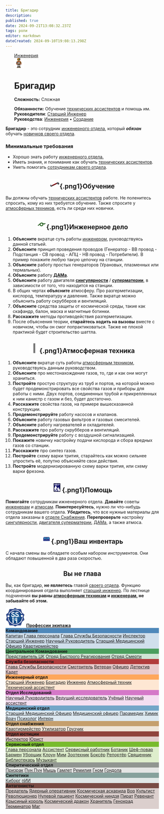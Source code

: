 ```yaml
---
title: Бригадир
description: 
published: true
date: 2024-09-21T13:08:32.237Z
tags: роли
editor: markdown
dateCreated: 2024-09-10T19:08:13.298Z
---
```


<div style="display: flex; justify-content: center;">
<div class="roles-passport eng">
  <div class="title eng"><a href="/roles/engineeringdepartment">Инженерия</a></div>
  <div>
    <div><div><img src="/roles/brigadier.png"></div></div>
  <div><div>
    <h1>Бригадир</h1>
    <p><strong>Сложность:</strong> Сложная</p>
    <strong>Обязанности:</strong> Обучение <a href="/roles/technicalassistant">технических ассистентов</a> и помощь им.<br>
    <b>Руководители</b>: <a href="/roles/chiefengineer">Старший Инженер</a><br>
    <b>Руководства</b>: <a href="/ru/guides/engineering">Инженерия</a> • <a href="/">Создание</a>
  </div></div>
  </div>
</div>
</div>

**Бригадир** - это сотрудник [инженерного отдела](/roles/engineeringdepartment), который ***обязан*** обучать [новичков своего отдела](/roles/technicalassistant).

### Минимальные требования 
- Хорошо знать работу [инженерного отдела.](/roles/engineeringdepartment) 
- Иметь знания, и понимание как обучать <a href="/roles/technicalassistant">технических ассистентов</a>.
- Уметь помогать [сотрудникам своего отдела](/roles/engineeringdepartment).

## <center>![red_crowbar.png](/roles/eng/red_crowbar.png){.png1}<span class="up2">Обучение</span><center>

Вы должны обучать <a href="/roles/technicalassistant">технических ассистентов</a> работе. Не поленитесь спросить, кому из них требуется обучение. Также спросите у <a href="/roles/atmospherictechnician">атмосферных техников</a>, есть ли среди них новички.

## <center>![моток_нв.png](/roles/eng/моток_нв.png){.png1}<span class="up">Инженерное дело</span><center>

1. **Объясните** вкратце суть работы [инженером](/roles/engineer), руководствуясь данной статьей.
2. **Объясните** принцип проведения проводов (Генератор - ВВ провод - Подстанция - СВ провод - АПЦ - НВ провод - Потребители). В пример покажите любую такую цепочку на станции.
3. **Объясните** работу простых генераторов (Урановых, плазменных или термальных).
4. **Объясните** работу [**ДАМа**](/guides/antimatterengine).
5. **Объясните** работу двигателя [**сингулярности**](/guides/singularengine) / [**суперматерии**](/guides/supermatter), в зависимости от того, что находится на станции.
6. В общих чертах **объясните** атмосферу. Про разгерметизации, кислород, температуру и давление. Также вкратце можно объяснить работу скрубберов и вентиляций.
7. **Объясните** средства защиты от космической среды, такие как скафандр, балон, маска и магнитные ботинки.
8. **Расскажите** методы противодействия разгерметизации.
9. После объяснения теории, **старайтесь ходить на вызовы** вместе с новичком, чтобы он смог попрактиковаться. Также не плохой практикой будет строительство шаттла.

## <center>![pipe_straight.png](/roles/eng/pipe_straight.png){.png1}<span class="up">Атмосферная техника</span><center>

1. **Объясните** вкратце суть работы [атмосферным техником](/roles/atmospherictechnician), руководствуясь данным руководством.
2. **Объясните** про местонахождение газов, то, где и как они могут храниться.
3. **Постройте** простую структуру из труб и портов, на которой можно будет продемонстрировать все свойства газов и приборы для работы с ними. Двух портов, соединенных трубой и прикрепленных к ним канистр с газом и без, будет достаточно.
4. **Расскажите** свойства газов, на примере вышесказанной конструкции.
5. **Продемонстрируйте** работу насосов и клапанов.
6. **Объясните** работу газовых фильтров и газовых смесителей.
7. **Объясните** работу нагревателей и охладителей.
8. **Расскажите** про работу скрубберов и вентиляций.
9. **Продемонстрируйте** работу с воздушной сигнализацией.
1. **Покажите** новичку настройку подачи кислорода и сбора вредных газов со станции.
11. **Расскажите** про синтез газов.
12. **Постройте** схему варки трития, старайтесь как можно сильнее упростить её, попутно объясняйте свои действия.
13. **Постройте** модернизированную схему варки трития, или схему варки фрезона.

## <center>![помощь.png](/roles/eng/помощь.png){.png1}<span class="up">Помощь</span><center>

**Помогайте** сотрудникам ижненерного отдела. **Давайте** советы <a href="/roles/engineer">инженерам</a> и <a href="/roles/atmospherictechnician">атмосам</a>. **Поинтересуйтесь**, нужно ли что-нибудь сотрудникам вашего отдела. **Убедитесь**, что все нужные материалы для отдела заказаны в [отделе Снабжения](/roles/supplydepartment). **Перепроверьте** настройку <a href="/ru/guides/singularengine
">сингулярности</a>, <a href="/guides/supermatter">двигателя суперматерии</a>, <a href="/ru/guides/antimatterengine">ДАМа</a>, а также атмоса.

## <center>![blue_toolbox.png](/roles/eng/blue_toolbox.png){.png1}<span class="up">Ваш инвентарь</span><center>

С начала смены вы обладаете особым набором инструментов. Они обладают повышенной в два раза скоростью.

## <center>Вы не глава<center>

Вы, как бригадир, **не являетесь** главой [своего отдела](/roles/engineeringdepartment). Функцию координирования отдела выполняет <a href="/roles/chiefengineer">старший инженер</a>. По лестнице подчинения **вы равны [атмосферным техникам](/roles/atmospherictechnician) и [инженерам](/roles/engineer), не забывайте об этом.**

<p></p>
<div class="table"></div>
<div><div class="roles-table">
    <div class="title">
      <img src="/main_page_icons/ss14_mini_logo.png" alt="Профессии экипажа">
      <a href="/roles"><strong>Профессии экипажа</strong></a>
    </div>
    <div class="wrapper">
      <div class="dep-wrapper" style="background:rgb(25, 100, 165, 0.2);">
        <div class="dep-title" style="background:rgb(25, 100, 165, 0.7);">
          <strong>Командование</strong>
        </div>
        <div class="roles" id="com">
          <a href="/roles/captain">Капитан</a>
          <a href="/roles/headofpersonnel">Глава персонала</a>
          <a href="/roles/headofsecurity">Глава Службы Безопасности</a>
          <a href="/roles/inspector">Инспектор</a>
          <a href="/roles/chiefengineer">Старший Инженер</a>
          <a href="/roles/researchdirector">Научный Руководитель</a>
          <a href="/roles/chiefmedicalofficer">Старший Медицинский Офицер</a>
          <a href="/roles/quartermaster">Квартирмейстер</a>
        </div>
      </div>
      <div class="dep-wrapper" style="background:rgb(20, 130, 45, 0.2);">
        <div class="dep-title" style="background:rgb(20, 130, 45, 0.7);">
          <strong>Центральное Командование</strong>
        </div>
        <div class="roles" id="cencom">
          <a href="/roles/representativeofcc">Представитель ЦК</a>
          <a href="/roles/emergencyresponseteam">Отряд Быстрого Реагирования</a>
          <a href="/roles/deathsquad">Отряд Смерти</a>
        </div>
      </div>
      <div class="dep-wrapper" style="background:rgb(155, 0, 0, 0.2);">
        <div class="dep-title" style="background:rgb(155, 0, 0, 0.7);">
          <strong>Служба безопасности</strong>
        </div>
        <div class="roles" id="sec">
          <a href="/roles/headofsecurity">Глава Службы Безопасности</a>
          <a href="/roles/warden">Смотритель</a>
          <a href="/roles/veteran">Ветеран</a>
          <a href="/roles/officer">Офицер</a>
          <a href="/roles/detective">Детектив</a>
          <a href="/roles/cadet">Кадет</a>
        </div>
      </div>
      <div class="dep-wrapper" style="background:rgb(255, 140, 40, 0.2);">
        <div class="dep-title" style="background:rgb(255, 140, 40, 0.7);">
          <strong>Инженерный отдел</strong>
        </div>
        <div class="roles" id="eng">
          <a href="/roles/chiefengineer">Старший Инженер</a>
          <a href="/roles/brigadier">Бригадир</a>
          <a href="/roles/engineer">Инженер</a>
          <a href="/roles/atmospherictechnician">Атмосферный техник</a>
          <a href="/roles/technicalassistant">Технический ассистент</a>
        </div>
      </div>
      <div class="dep-wrapper" style="background:rgb(205, 95, 190, 0.2);">
        <div class="dep-title" style="background:rgb(205, 95, 190, 0.8);">
          <strong>Отдел Исследований</strong>
        </div>
        <div class="roles" id="rnd">
          <a href="/roles/researchdirector">Научный Руководитель</a>
          <a href="/roles/leadresearcher">Ведущий исследователь</a>
          <a href="/roles/scientist">Учёный</a>
          <a href="/roles/researchassistant">Научный ассистент</a>
        </div>
      </div>
      <div class="dep-wrapper" style="background:rgb(90, 150, 190, 0.2);">
        <div class="dep-title" style="background:rgb(90, 150, 190, 0.8);;">
          <strong>Медицинский отдел</strong>
        </div>
        <div class="roles" id="med">
          <a href="/roles/chiefmedicalofficer">Старший Медицинский Офицер</a>
          <a href="/roles/medicalofficer">Медицинский офицер</a>
          <a href="/roles/paramedic">Парамедик</a>
          <a href="/roles/chemist">Химик</a>
          <a href="/roles/doctor">Врач</a>
          <a href="/roles/psychologist">Психолог</a>
          <a href="/roles/intern">Интерн</a>
        </div>
      </div>
      <div class="dep-wrapper" style="background:rgb(180, 130, 65, 0.2);">
        <div class="dep-title" style="background:rgb(180, 130, 65, 0.7);">
          <strong>Отдел снабжения</strong>
        </div>
        <div class="roles" id="sup">
          <a href="/roles/quartermaster">Квартирмейстер</a>
         <!-- <a href="/roles/hunter">Охотник</a>-->
          <a href="/roles/utilizer">Утилизатор</a>
          <a href="/roles/loader">Грузчик</a>
        </div>
      </div>
      <div class="dep-wrapper" style="background:rgb(110, 10, 0, 0.2);">
        <div class="dep-title" style="background:rgb(110, 10, 0, 0.7);">
          <strong>Отдел юстиции</strong>
        </div>
        <div class="roles">
          <a href="/roles/inspector">Инспектор</a>
          <a href="/roles/lawyer">Юрист</a>
        </div>
      </div>
      <div class="dep-wrapper" style="background:rgb(95, 175, 5, 0.2);">
        <div class="dep-title" style="background:rgb(95, 175, 5, 0.8);">
          <strong>Сервисный отдел</strong>
        </div>
        <div class="roles" id="ser">
          <a href="/roles/headofpersonnel">Глава персонала</a>
          <a href="/roles/assistant">Ассистент</a>
          <a href="/roles/serviceworker">Сервисный работник</a>
          <a href="/roles/botanist">Ботаник</a>
          <a href="/roles/chef">Шеф-повар</a>
          <a href="/roles/barman">Бармен</a>
          <a href="/roles/janitor">Уборщик</a>
          <a href="/roles/clown">Клоун</a>
          <a href="/roles/mime">Мим</a>
          <a href="/roles/zootechnik">Зоотехник</a>
          <a href="/roles/boxer">Боксёр</a>
          <a href="/roles/reporter">Репортёр</a>
          <a href="/roles/priest">Священник</a>
          <a href="/roles/librarian">Библиотекарь</a>
          <a href="/roles/musician">Музыкант</a>
        </div>
      </div>
      <div class="dep-wrapper" style="background:rgb(125, 130, 125, 0.2);">
        <div class="dep-title" style="background:rgb(125, 130, 125, 0.8);">
          <strong>Спиритический отдел</strong>
        </div>
        <div class="roles" id="ghost">
          <a href="/roles/ghost">Призрак</a>
          <a href="/roles/punpun">Пун Пун</a>
          <a href="/roles/mouse">Мышь</a>
          <a href="/roles/hamlet">Гамлет</a>
          <a href="/roles/remilia">Ремилия</a>
          <a href="/roles/gnome"> Гном</a>
          <a href="/roles/gondola"> Гондола</a>
        </div>
      </div>
      <div class="dep-wrapper" style="background:rgb(112, 144, 138, 0.2);">
        <div class="dep-title" style="background:rgb(112, 144, 138, 0.8);">
          <strong>Синтетики</strong>
        </div>
        <div class="roles" id="syn">
          <a href="/roles/cyborgs">Киборг</a>
          <a href="/roles/personalai">пИИ</a>
          <!--<a href="/roles/maintenancedrone">Дрон техобслуживания</a>-->
        </div>
      </div>
      <div class="dep-wrapper" style="background:rgb(80, 20, 10, 0.2);">
        <div class="dep-title" style="background:rgb(80, 20, 10, 0.7);">
          <strong>Антагонисты</strong>
        </div>
        <div class="roles" id="ant">
          <a href="/roles/traitor">Предатель</a>
          <a href="/roles/nuclearoperative">Ядерный оперативник</a>
          <a href="/roles/corticalBorer">Космическая аскарида</a>
          <a href="/roles/thief">Вор</a>
          <a href="/roles/cultist">Культист</a>
          <a href="/roles/revolution">Революционер</a>
          <a href="/roles/patientzero">Нулевой пациент</a>
          <a href="/roles/spaceninja">Космический ниндзя</a>
          <a href="/roles/pirate">Пират</a>
          <a href="/roles/revenant">Ревенант</a>
          <a href="/roles/ratking">Крысиный король</a>
          <a href="/roles/spacedragon">Космический дракон</a>
          <a href="/roles/guardian">Хранитель</a>
          <a href="/roles/genestealer">Генокрад</a>
          <a href="/roles/terminator">Терминатор</a>
          <a href="/roles/wizard">Маг</a>
        </div>
      </div>
    </div>
</div>
</div>